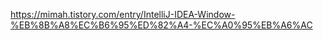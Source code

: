 https://mimah.tistory.com/entry/IntelliJ-IDEA-Window-%EB%8B%A8%EC%B6%95%ED%82%A4-%EC%A0%95%EB%A6%AC
